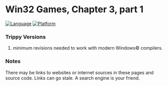 # Win32 Games, Chapter 3, part 1
[![Language](https://img.shields.io/badge/Language%20-C++-blue.svg)](https://github.com/GeorgePimpleton/Win32-games/)
[![Platform](https://img.shields.io/badge/Platform%20-Win32-blue.svg)](https://github.com/GeorgePimpleton/Win32-games/)

### Trippy Versions
1. minimum revisions needed to work with modern Windows© compilers.

### Notes
There may be links to websites or internet sources in these pages and source code. Links can go stale. A search engine is your friend.
